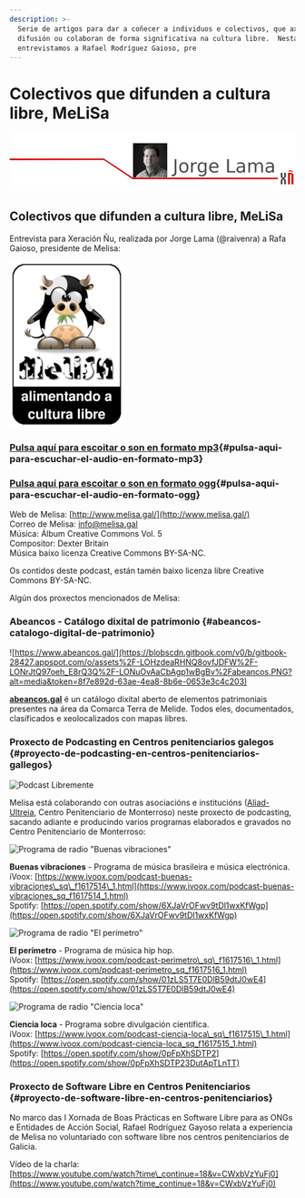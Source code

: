 ```yaml
---
description: >-
  Serie de artigos para dar a coñecer a individuos e colectivos, que axudan na
  difusión ou colaboran de forma significativa na cultura libre.  Nesta ocasión,
  entrevistamos a Rafael Rodríguez Gaioso, pre
---
```


# Colectivos que difunden a cultura libre, MeLiSa

![](.gitbook/assets/image%20%2860%29.png)

## Colectivos que difunden a cultura libre, MeLiSa

 Entrevista para Xeración Ñu, realizada por Jorge Lama \(@raivenra\) a Rafa Gaioso, presidente de Melisa:

![Logo de Melisa, Asociaci&#xF3;n de Usuarios de Software Libre de Melide](.gitbook/assets/image%20%2824%29.png)

### [Pulsa aquí para escoitar o son en formato mp3](https://ia601504.us.archive.org/5/items/EntrevistaARafaGaioso/Entrevista%20a%20Rafa%20Gaioso.mp3)​ {#pulsa-aqui-para-escuchar-el-audio-en-formato-mp3}

### ​[Pulsa aquí para escoitar o son en formato ogg](https://ia801504.us.archive.org/5/items/EntrevistaARafaGaioso/Entrevista%20a%20Rafa%20Gaioso.ogg)​ {#pulsa-aqui-para-escuchar-el-audio-en-formato-ogg}

Web de Melisa: [http://www.melisa.gal/](http://www.melisa.gal/)  
Correo de Melisa: info@melisa.gal  
Música: Álbum Creative Commons Vol. 5  
Compositor: Dexter Britain  
Música baixo licenza Creative Commons BY-SA-NC.

Os contidos deste podcast, están tamén baixo licenza libre Creative Commons BY-SA-NC.

Algún dos proxectos mencionados de Melisa:

### Abeancos - Catálogo dixital de patrimonio {#abeancos-catalogo-digital-de-patrimonio}

![https://www.abeancos.gal/](https://blobscdn.gitbook.com/v0/b/gitbook-28427.appspot.com/o/assets%2F-LOHzdeaRHNQ8ovfJDFW%2F-LONrJtQ97oeh_E8rQ3Q%2F-LONuOvAaCbAgp1wBgBv%2Fabeancos.PNG?alt=media&token=8f7e892d-63ae-4ea8-8b6e-0653e3c4c203)

**​**[**abeancos.gal**](https://www.abeancos.gal/) é un catálogo dixital aberto de elementos patrimoniais presentes na área da Comarca Terra de Melide. Todos eles, documentados, clasificados e xeolocalizados con mapas libres.

### Proxecto de Podcasting en Centros penitenciarios galegos {#proyecto-de-podcasting-en-centros-penitenciarios-gallegos}

![Podcast Libremente](https://blobscdn.gitbook.com/v0/b/gitbook-28427.appspot.com/o/assets%2F-LOHzdeaRHNQ8ovfJDFW%2F-LONx3uX8BV7hl1zon_U%2F-LONxFUp44Qz-cU82yXK%2Fimage.png?alt=media&token=48a358c9-d4cc-45ab-bfee-0056b143e79c)

Melisa está colaborando con outras asociacións e institucións \([Aliad-Ultreia](http://www.aliad.org/), Centro Penitenciario de Monterroso\) neste proxecto de podcasting, sacando adiante e producindo varios programas elaborados e gravados no Centro Penitenciario de Monterroso:

![Programa de radio &quot;Buenas vibraciones&quot;](https://blobscdn.gitbook.com/v0/b/gitbook-28427.appspot.com/o/assets%2F-LOHzdeaRHNQ8ovfJDFW%2F-LORumSRjt0yupxzXSbg%2F-LORvZzFmWEIHvGa5Ji9%2FBuenas%20vibraciones-logo.png?alt=media&token=2d84ea2b-6bb8-42b4-9dfa-07e880beeb77)

**Buenas vibraciones** - Programa de música brasileira e música electrónica.  
iVoox: [https://www.ivoox.com/podcast-buenas-vibraciones\_sq\_f1617514\_1.html](https://www.ivoox.com/podcast-buenas-vibraciones_sq_f1617514_1.html)  
Spotify: [https://open.spotify.com/show/6XJaVrOFwv9tDl1wxKfWgp](https://open.spotify.com/show/6XJaVrOFwv9tDl1wxKfWgp)

![Programa de radio &quot;El per&#xED;metro&quot;](https://blobscdn.gitbook.com/v0/b/gitbook-28427.appspot.com/o/assets%2F-LOHzdeaRHNQ8ovfJDFW%2F-LORumSRjt0yupxzXSbg%2F-LORvhBLGpf3-xSon3lD%2FEl%20per%C3%ADmetro-logo.png?alt=media&token=45f35c74-0e13-4077-8a5a-27aa885117ef)

**El perímetro** - Programa de música hip hop.  
iVoox: [https://www.ivoox.com/podcast-perimetro\_sq\_f1617516\_1.html](https://www.ivoox.com/podcast-perimetro_sq_f1617516_1.html)  
Spotify: [https://open.spotify.com/show/01zLS5T7E0DlB59dtJ0wE4](https://open.spotify.com/show/01zLS5T7E0DlB59dtJ0wE4)​

![Programa de radio &quot;Ciencia loca&quot;](https://blobscdn.gitbook.com/v0/b/gitbook-28427.appspot.com/o/assets%2F-LOHzdeaRHNQ8ovfJDFW%2F-LORumSRjt0yupxzXSbg%2F-LORvm49FYMvmIgHwt11%2FCiencia%20loca-logo.png?alt=media&token=fe555db1-eafb-42cb-b93d-216fec00a290)

**Ciencia loca** - Programa sobre divulgación científica.  
iVoox: [https://www.ivoox.com/podcast-ciencia-loca\_sq\_f1617515\_1.html](https://www.ivoox.com/podcast-ciencia-loca_sq_f1617515_1.html)  
Spotify: [https://open.spotify.com/show/0pFpXhSDTP2](https://open.spotify.com/show/0pFpXhSDTP23DutApTLnTT)​

### Proxecto de Software Libre en Centros Penitenciarios {#proyecto-de-software-libre-en-centros-penitenciarios}

No marco das I Xornada de Boas Prácticas en Software Libre para as ONGs e Entidades de Acción Social, Rafael Rodríguez Gayoso relata a experiencia de Melisa no voluntariado con software libre nos centros penitenciarios de Galicia.

Vídeo de la charla:  
[https://www.youtube.com/watch?time\_continue=18&v=CWxbVzYuFj0](https://www.youtube.com/watch?time_continue=18&v=CWxbVzYuFj0)​



